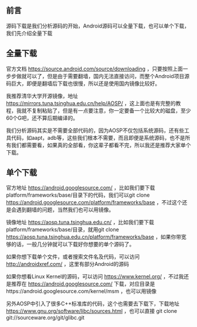 ## 前言
源码下载是我们分析源码的开始，Android源码可以全量下载，也可以单个下载，我们先介绍全量下载
## 全量下载
官方文档 https://source.android.com/source/downloading ，只要按照上面一步步做就可以了，但是由于需要翻墙，国内无法直接访问，而整个Android项目源码巨大，即便是翻墙后下载也很慢，所以还是使用国内镜像比较好。

我推荐清华大学开源镜像，地址 https://mirrors.tuna.tsinghua.edu.cn/help/AOSP/ ，这上面也是有完整的教程，我就不复制粘贴了，但是有一点要注意，你一定要备一个比较大的磁盘，至少60个G吧，还不算后期编译的。

我们分析源码其实是不需要全部代码的，因为AOSP不仅包括系统源码，还有些工具代码，如aapt，adb等，这些我们根本不需要，而且即便是系统源码，也不是所有我们都需要看，如果真的全部看，你这辈子都看不完，所以我还是推荐大家单个下载。

## 单个下载
官方地址 https://android.googlesource.com/ ，比如我们要下载platform/frameworks/base/目录下的代码，我们可以git clone https://android.googlesource.com/platform/frameworks/base ，不过这个还是会遇到翻墙的问题，当然我们也可以用镜像。

镜像地址 https://aosp.tuna.tsinghua.edu.cn/ ，比如我们要下载platform/frameworks/base/目录，就用git clone https://aosp.tuna.tsinghua.edu.cn/platform/frameworks/base ，如果你带宽够的话，一般几分钟就可以下载好你想要的单个源码了。

如果你想下载单个文件，或者搜索文件名及代码，可以访问 http://androidxref.com/ ，这里有部分Android的源码

如果你想看Linux Kernel的源码，可以访问 https://www.kernel.org/ ，不过我还是推荐在 https://android.googlesource.com/ 下载，对应目录是https://android.googlesource.com/kernel/msm ，也可以用镜像

另外AOSP中引入了很多C++标准库的代码，这个也需要去下载下，下载地址 https://www.gnu.org/software/libc/sources.html ，也可以直接 git clone git://sourceware.org/git/glibc.git